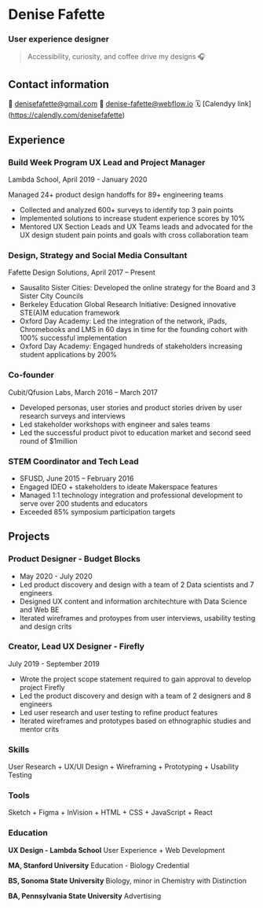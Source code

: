 # Denise Fafette
### User experience designer
>Accessibility, curiosity, and coffee drive my designs 🎧

## Contact information
📧 denisefafette@gmail.com
🎒 denise-fafette@webflow.io
🗓 [Calendyy link] (https://calendly.com/denisefafette)

## Experience

### Build Week Program UX Lead and Project Manager
Lambda School, April 2019 - January 2020

Managed 24+ product design handoffs for 89+ engineering teams
- Collected and analyzed 600+ surveys to identify top 3 pain points
- Implemented solutions to increase student experience scores by 10%
- Mentored UX Section Leads and UX Teams leads and advocated for the UX design student pain points and goals with cross collaboration team

### Design, Strategy and Social Media Consultant
Fafette Design Solutions, April 2017 – Present
- Sausalito Sister Cities: Developed the online strategy for the Board and 3 Sister City Councils
- Berkeley Education Global Research Initiative: Designed innovative STE(A)M education framework
- Oxford Day Academy: Led the integration of the network, iPads, Chromebooks and LMS in 60 days in time for the founding cohort with 100% successful implementation
- Oxford Day Academy: Engaged hundreds of stakeholders increasing student applications by 200% 

### Co-founder 
Cubit/Qfusion Labs, March 2016 – March 2017
- Developed personas, user stories and product stories driven by user research surveys and interviews
- Led stakeholder workshops with engineer and sales teams
- Led the successful product pivot to education market and second seed round of $1million

### STEM Coordinator and Tech Lead
- SFUSD, June 2015 – February 2016
- Engaged IDEO + stakeholders to ideate Makerspace features 
- Managed 1:1 technology integration and professional development to serve over 200 students and educators 
- Exceeded 85% symposium participation targets

## Projects

### Product Designer - Budget Blocks
- May 2020 - July 2020
- Led product discovery and design with a team of 2 Data scientists and 7 engineers
- Designed UX content and information architechture with Data Science and Web BE
- Iterated wireframes and protoypes from user interviews, usability testing and design crits

### Creator, Lead UX Designer - Firefly
July 2019 - September 2019
- Wrote the project scope statement required to gain approval to develop project Firefly
- Led the product discovery and design with a team of 2 designers and 8 engineers 
- Led user research and user testing to refine product features
- Iterated wireframes and prototypes based on ethnographic studies and mentor crits

### Skills
User Research + UX/UI Design + Wireframing + Prototyping + Usability Testing

### Tools
Sketch + Figma + InVision + HTML + CSS + JavaScript + React

### Education

**UX Design - Lambda School**
User Experience + Web Development


**MA, Stanford University**
Education - Biology Credential

**BS, Sonoma State University**
Biology, minor in Chemistry with Distinction

**BA, Pennsylvania State University**
Advertising
